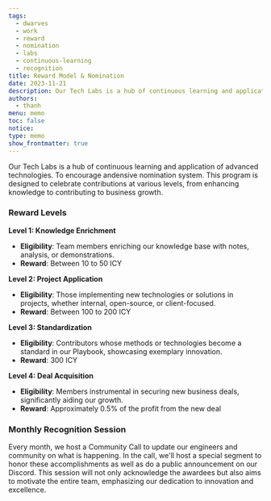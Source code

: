 ```yaml
---
tags:
  - dwarves
  - work
  - reward
  - nomination
  - labs
  - continuous-learning
  - recognition
title: Reward Model & Nomination
date: 2023-11-21
description: Our Tech Labs is a hub of continuous learning and application of advanced technologies. To encourage andensive nomination system. This program is designed to celebrate contributions at various levels, from enhancing knowledge to contributing to business growth.
authors:
  - thanh
menu: memo
toc: false
notice: 
type: memo
show_frontmatter: true
---
```

Our Tech Labs is a hub of continuous learning and application of advanced technologies. To encourage andensive nomination system. This program is designed to celebrate contributions at various levels, from enhancing knowledge to contributing to business growth.

### **Reward Levels**

**Level 1: Knowledge Enrichment**

- **Eligibility**: Team members enriching our knowledge base with notes, analysis, or demonstrations.
- **Reward**: Between 10 to 50 ICY

**Level 2: Project Application**

- **Eligibility**: Those implementing new technologies or solutions in projects, whether internal, open-source, or client-focused.
- **Reward**: Between 100 to 200 ICY

**Level 3: Standardization**

- **Eligibility**: Contributors whose methods or technologies become a standard in our Playbook, showcasing exemplary innovation.
- **Reward**: 300 ICY

**Level 4: Deal Acquisition**

- **Eligibility**: Members instrumental in securing new business deals, significantly aiding our growth.
- **Reward**: Approximately 0.5% of the profit from the new deal

### **Monthly Recognition Session**

Every month, we host a Community Call to update our engineers and community on what is happening. In the call, we'll host a special segment to honor these accomplishments as well as do a public announcement on our Discord. This session will not only acknowledge the awardees but also aims to motivate the entire team, emphasizing our dedication to innovation and excellence.